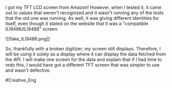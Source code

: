 I got my TFT LCD screen from Amazon!  However, when I tested it, it came out to values that weren't recognized and it wasn't running any of the tests that the old one was running.  As well, it was giving different identities for itself, even though it stated on the website that it was a "compatible ILI9486/ILI9488" screen: 

![[fake_ILI9486.png]]

So, thankfully with a broken digitizer, my screen still displays.  Therefore, I will be using it solely as a display where it can display the data fetched from the API.  I will make one screen for the data and explain that if I had time to redo this, I would have got a different TFT screen that was simpler to use and wasn't defective.

#Creative_Eng 
